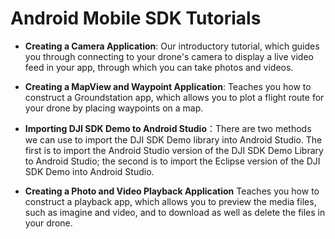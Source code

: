 # Android Mobile SDK Tutorials

- **Creating a Camera Application**: Our introductory tutorial, which guides you through connecting to your drone's camera to display a live video feed in your app, through which you can take photos and videos.

- **Creating a MapView and Waypoint Application**: Teaches you how to construct a Groundstation app, which allows you to plot a flight route for your drone by placing waypoints on a map.

- **Importing DJI SDK Demo to Android Studio**：There are two methods we can use to import the DJI SDK Demo library into Android Studio. The first is to import the Android Studio version of the DJI SDK Demo Library to Android Studio; the second is to import the Eclipse version of the DJI SDK Demo into Android Studio.

- **Creating a Photo and Video Playback Application**
Teaches you how to construct a playback app, which allows you to preview the media files, such as imagine and video, and to download as well as delete the files in your drone. 
